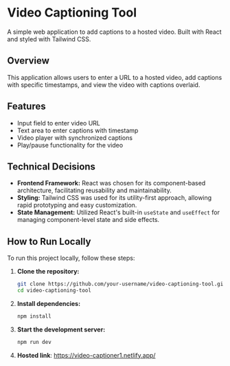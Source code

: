 # Video Captioning Tool

A simple web application to add captions to a hosted video. Built with React and styled with Tailwind CSS.

## Overview

This application allows users to enter a URL to a hosted video, add captions with specific timestamps, and view the video with captions overlaid.

## Features

- Input field to enter video URL
- Text area to enter captions with timestamp
- Video player with synchronized captions
- Play/pause functionality for the video

## Technical Decisions

- **Frontend Framework:** React was chosen for its component-based architecture, facilitating reusability and maintainability.
- **Styling:** Tailwind CSS was used for its utility-first approach, allowing rapid prototyping and easy customization.
- **State Management:** Utilized React's built-in `useState` and `useEffect` for managing component-level state and side effects.

## How to Run Locally

To run this project locally, follow these steps:

1. **Clone the repository:**

   ```bash
   git clone https://github.com/your-username/video-captioning-tool.git
   cd video-captioning-tool

2. **Install dependencies:**

   ```bash
   npm install

3. **Start the development server:**

   ```bash
   npm run dev

4. **Hosted link**: https://video-captioner1.netlify.app/
